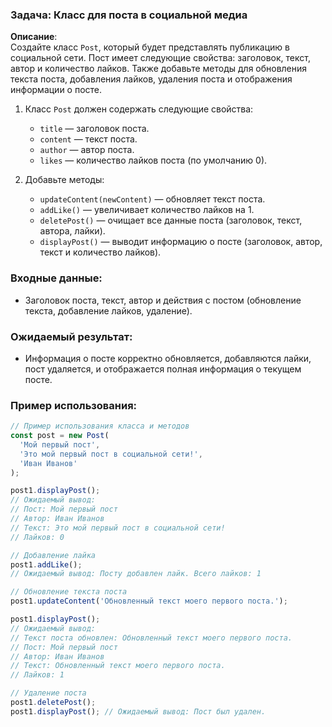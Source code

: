 ### Задача: Класс для поста в социальной медиа

**Описание**:  
Создайте класс `Post`, который будет представлять публикацию в социальной сети. Пост имеет следующие свойства: заголовок, текст, автор и количество лайков. Также добавьте методы для обновления текста поста, добавления лайков, удаления поста и отображения информации о посте.

1. Класс `Post` должен содержать следующие свойства:

   - `title` — заголовок поста.
   - `content` — текст поста.
   - `author` — автор поста.
   - `likes` — количество лайков поста (по умолчанию 0).

2. Добавьте методы:
   - `updateContent(newContent)` — обновляет текст поста.
   - `addLike()` — увеличивает количество лайков на 1.
   - `deletePost()` — очищает все данные поста (заголовок, текст, автора, лайки).
   - `displayPost()` — выводит информацию о посте (заголовок, автор, текст и количество лайков).

### Входные данные:

- Заголовок поста, текст, автор и действия с постом (обновление текста, добавление лайков, удаление).

### Ожидаемый результат:

- Информация о посте корректно обновляется, добавляются лайки, пост удаляется, и отображается полная информация о текущем посте.

### Пример использования:

```javascript
// Пример использования класса и методов
const post = new Post(
  'Мой первый пост',
  'Это мой первый пост в социальной сети!',
  'Иван Иванов'
);

post1.displayPost();
// Ожидаемый вывод:
// Пост: Мой первый пост
// Автор: Иван Иванов
// Текст: Это мой первый пост в социальной сети!
// Лайков: 0

// Добавление лайка
post1.addLike();
// Ожидаемый вывод: Посту добавлен лайк. Всего лайков: 1

// Обновление текста поста
post1.updateContent('Обновленный текст моего первого поста.');

post1.displayPost();
// Ожидаемый вывод:
// Текст поста обновлен: Обновленный текст моего первого поста.
// Пост: Мой первый пост
// Автор: Иван Иванов
// Текст: Обновленный текст моего первого поста.
// Лайков: 1

// Удаление поста
post1.deletePost();
post1.displayPost(); // Ожидаемый вывод: Пост был удален.
```
